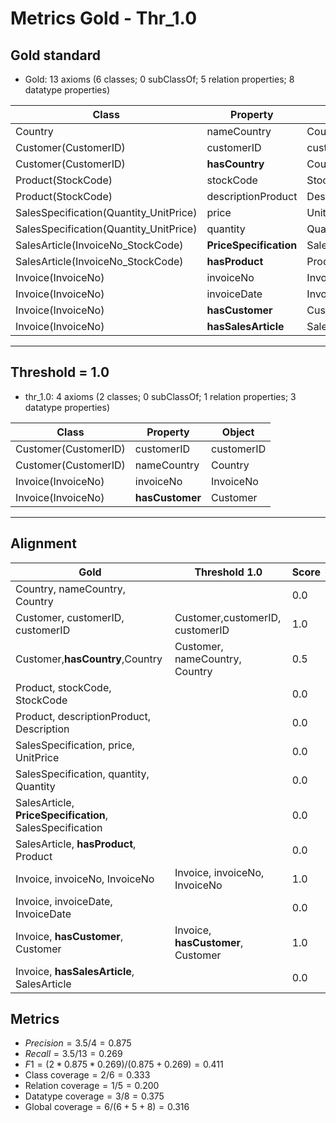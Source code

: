 # Metrics Gold - Thr_1.0

## Gold standard

* Gold: 13 axioms (6 classes; 0 subClassOf; 5 relation properties; 8 datatype properties)
  
|Class|Property|Object|
|-----|---------|------|
|Country|nameCountry|Country|
|Customer(CustomerID)|customerID|customerID|
|Customer(CustomerID)|**hasCountry**|Country|
|Product(StockCode)|stockCode|StockCode|
|Product(StockCode)|descriptionProduct|Description|
|SalesSpecification(Quantity_UnitPrice)|price|UnitPrice|
|SalesSpecification(Quantity_UnitPrice)|quantity|Quantity|
|SalesArticle(InvoiceNo_StockCode)|**PriceSpecification**|SalesSpecification|
|SalesArticle(InvoiceNo_StockCode)|**hasProduct**|Product|
|Invoice(InvoiceNo)|invoiceNo|InvoiceNo|
|Invoice(InvoiceNo)|invoiceDate|InvoiceDate|
|Invoice(InvoiceNo)|**hasCustomer**|Customer|
|Invoice(InvoiceNo)|**hasSalesArticle**|SalesArticle|

-----------------------------------------------------

## Threshold = 1.0

* thr_1.0: 4 axioms (2 classes; 0 subClassOf; 1 relation properties; 3 datatype properties)
  
|Class|Property|Object|
|-----|---------|------|
|Customer(CustomerID)|customerID|customerID|
|Customer(CustomerID)|nameCountry|Country|
|Invoice(InvoiceNo)|invoiceNo|InvoiceNo|
|Invoice(InvoiceNo)|**hasCustomer**|Customer|

-----------------------------------------------------

## Alignment

|Gold | Threshold 1.0|Score|
|-----|--------------|-----|
|Country, nameCountry, Country||0.0|
|Customer, customerID, customerID|Customer,customerID, customerID|1.0|
|Customer,**hasCountry**,Country|Customer, nameCountry, Country|0.5|
|Product, stockCode, StockCode||0.0|
|Product, descriptionProduct, Description||0.0|
|SalesSpecification, price, UnitPrice||0.0|
|SalesSpecification, quantity, Quantity||0.0|
|SalesArticle, **PriceSpecification**, SalesSpecification||0.0|
|SalesArticle, **hasProduct**, Product||0.0|
|Invoice, invoiceNo, InvoiceNo|Invoice, invoiceNo, InvoiceNo|1.0|
|Invoice, invoiceDate, InvoiceDate||0.0|
|Invoice, **hasCustomer**, Customer|Invoice, **hasCustomer**, Customer|1.0|
|Invoice, **hasSalesArticle**, SalesArticle||0.0|

## Metrics

* $Precision = 3.5 / 4 = 0.875$
* $Recall = 3.5 / 13 = 0.269$
* $F1 = (2 * 0.875 * 0.269) / (0.875 + 0.269) = 0.411$
* $\text{Class coverage} = 2 / 6 = 0.333$
* $\text{Relation coverage} = 1 / 5 = 0.200$
* $\text{Datatype coverage} = 3 / 8 = 0.375$
* $\text{Global coverage} = 6 / (6 + 5 + 8) = 0.316$
